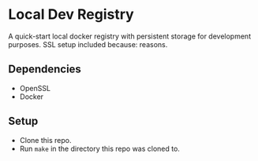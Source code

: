 # Local Dev Registry

A quick-start local docker registry with persistent storage for
development purposes. SSL setup included because: reasons.

## Dependencies

- OpenSSL
- Docker

## Setup

- Clone this repo.
- Run `make` in the directory this repo was cloned to. 

